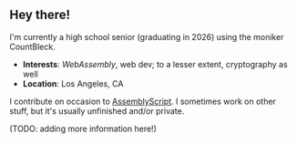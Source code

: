 ## Hey there!

I'm currently a high school senior (graduating in 2026) using the moniker CountBleck.

* **Interests**: *WebAssembly*, web dev; to a lesser extent, cryptography as well
* **Location**: Los Angeles, CA

I contribute on occasion to [AssemblyScript](https://github.com/AssemblyScript/assemblyscript).
I sometimes work on other stuff, but it's usually unfinished and/or private.

(TODO: adding more information here!)

